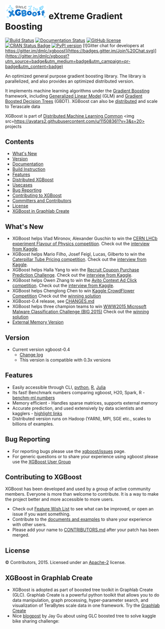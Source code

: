 <img src=https://raw.githubusercontent.com/dmlc/dmlc.github.io/master/img/logo-m/xgboost.png width=135/>  eXtreme Gradient Boosting
===========
[![Build Status](https://travis-ci.org/dmlc/xgboost.svg?branch=master)](https://travis-ci.org/dmlc/xgboost)
[![Documentation Status](https://readthedocs.org/projects/xgboost/badge/?version=latest)](https://xgboost.readthedocs.org)
[![GitHub license](http://dmlc.github.io/img/apache2.svg)](./LICENSE)
[![CRAN Status Badge](http://www.r-pkg.org/badges/version/xgboost)](http://cran.r-project.org/web/packages/xgboost)
[![PyPI version](https://badge.fury.io/py/xgboost.svg)](https://pypi.python.org/pypi/xgboost/)
[![Gitter chat for developers at https://gitter.im/dmlc/xgboost](https://badges.gitter.im/Join%20Chat.svg)](https://gitter.im/dmlc/xgboost?utm_source=badge&utm_medium=badge&utm_campaign=pr-badge&utm_content=badge)

An optimized general purpose gradient boosting library. The library is parallelized, and also provides an optimized distributed version.

It implements machine learning algorithms under the [Gradient Boosting](https://en.wikipedia.org/wiki/Gradient_boosting) framework, including [Generalized Linear Model](https://en.wikipedia.org/wiki/Generalized_linear_model) (GLM) and [Gradient Boosted Decision Trees](https://en.wikipedia.org/wiki/Gradient_boosting#Gradient_tree_boosting) (GBDT). XGBoost can also be [distributed](#features) and scale to Terascale data

XGBoost is part of [Distributed Machine Learning Common](http://dmlc.github.io/) <img src=https://avatars2.githubusercontent.com/u/11508361?v=3&s=20> projects

Contents
--------
* [What's New](#whats-new)
* [Version](#version)
* [Documentation](doc/index.md)
* [Build Instruction](doc/build.md)
* [Features](#features)
* [Distributed XGBoost](multi-node)
* [Usecases](doc/index.md#highlight-links)
* [Bug Reporting](#bug-reporting)
* [Contributing to XGBoost](#contributing-to-xgboost)
* [Committers and Contributors](CONTRIBUTORS.md)
* [License](#license)
* [XGBoost in Graphlab Create](#xgboost-in-graphlab-create)

What's New
----------

* XGBoost helps Vlad Mironov, Alexander Guschin to win the [CERN LHCb experiment Flavour of Physics competition](https://www.kaggle.com/c/flavours-of-physics). Check out the [interview from Kaggle](http://blog.kaggle.com/2015/11/30/flavour-of-physics-technical-write-up-1st-place-go-polar-bears/).
* XGBoost helps Mario Filho, Josef Feigl, Lucas, Gilberto to win the [Caterpillar Tube Pricing competition](https://www.kaggle.com/c/caterpillar-tube-pricing). Check out the [interview from Kaggle](http://blog.kaggle.com/2015/09/22/caterpillar-winners-interview-1st-place-gilberto-josef-leustagos-mario/).
* XGBoost helps Halla Yang to win the [Recruit Coupon Purchase Prediction Challenge](https://www.kaggle.com/c/coupon-purchase-prediction). Check out the [interview from Kaggle](http://blog.kaggle.com/2015/10/21/recruit-coupon-purchase-winners-interview-2nd-place-halla-yang/).
* XGBoost helps Owen Zhang to win the [Avito Context Ad Click competition](https://www.kaggle.com/c/avito-context-ad-clicks). Check out the [interview from Kaggle](http://blog.kaggle.com/2015/08/26/avito-winners-interview-1st-place-owen-zhang/).
* XGBoost helps Chenglong Chen to win [Kaggle CrowdFlower Competition](https://www.kaggle.com/c/crowdflower-search-relevance)
  Check out the [winning solution](https://github.com/ChenglongChen/Kaggle_CrowdFlower)
* XGBoost-0.4 release, see [CHANGES.md](CHANGES.md#xgboost-04)
* XGBoost helps three champion teams to win [WWW2015  Microsoft Malware Classification Challenge (BIG 2015)](http://www.kaggle.com/c/malware-classification/forums/t/13490/say-no-to-overfitting-approaches-sharing)
  Check out the [winning solution](doc/README.md#highlight-links)
* [External Memory Version](doc/external_memory.md)

Version
-------

* Current version xgboost-0.4
  - [Change log](CHANGES.md)
  - This version is compatible with 0.3x versions

Features
--------
* Easily accessible through CLI, [python](https://github.com/dmlc/xgboost/blob/master/demo/guide-python/basic_walkthrough.py),
  [R](https://github.com/dmlc/xgboost/blob/master/R-package/demo/basic_walkthrough.R),
  [Julia](https://github.com/antinucleon/XGBoost.jl/blob/master/demo/basic_walkthrough.jl)
* Its fast! Benchmark numbers comparing xgboost, H20, Spark, R - [benchm-ml numbers](https://github.com/szilard/benchm-ml)
* Memory efficient - Handles sparse matrices, supports external memory
* Accurate prediction, and used extensively by data scientists and kagglers - [highlight links](https://github.com/dmlc/xgboost/blob/master/doc/README.md#highlight-links)
* Distributed version runs on Hadoop (YARN), MPI, SGE etc., scales to billions of examples.

Bug Reporting
-------------

* For reporting bugs please use the [xgboost/issues](https://github.com/dmlc/xgboost/issues) page.
* For generic questions or to share your experience using xgboost please use the [XGBoost User Group](https://groups.google.com/forum/#!forum/xgboost-user/)


Contributing to XGBoost
-----------------------

XGBoost has been developed and used by a group of active community members. Everyone is more than welcome to contribute. It is a way to make the project better and more accessible to more users.
* Check out [Feature Wish List](https://github.com/dmlc/xgboost/labels/Wish-List) to see what can be improved, or open an issue if you want something.
* Contribute to the [documents and examples](https://github.com/dmlc/xgboost/blob/master/doc/) to share your experience with other users.
* Please add your name to [CONTRIBUTORS.md](CONTRIBUTORS.md) after your patch has been merged.

License
-------
© Contributors, 2015. Licensed under an [Apache-2](https://github.com/dmlc/xgboost/blob/master/LICENSE) license.

XGBoost in Graphlab Create
--------------------------
* XGBoost is adopted as part of boosted tree toolkit in Graphlab Create (GLC). Graphlab Create is a powerful python toolkit that allows you to do data manipulation, graph processing, hyper-parameter search, and visualization of TeraBytes scale data in one framework. Try the [Graphlab Create](http://graphlab.com/products/create/quick-start-guide.html)
* Nice [blogpost](http://blog.graphlab.com/using-gradient-boosted-trees-to-predict-bike-sharing-demand) by Jay Gu about using GLC boosted tree to solve kaggle bike sharing challenge:
